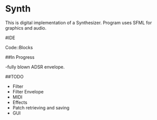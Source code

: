 # Synth

This is digital implementation of a Synthesizer. Program uses SFML for graphics and audio. 

#IDE

Code::Blocks

##In Progress

-fully blown ADSR envelope.

##TODO

- Filter
- Filter Envelope
- MIDI
- Effects
- Patch retrieving and saving
- GUI

